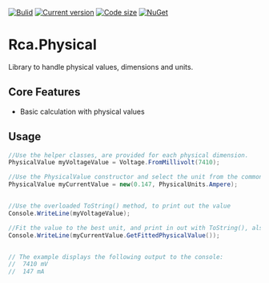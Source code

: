 [![Bulid](https://img.shields.io/appveyor/ci/100prznt/rca-physical.svg?logo=appveyor&style=popout-square)](https://ci.appveyor.com/project/100prznt/rca-physical)   [![Current version](https://img.shields.io/nuget/v/Rca.Physical.svg?logo=nuget&logoColor=%23ef8b00&style=popout-square)](https://www.nuget.org/packages/Rca.Physical/)   [![Code size](https://img.shields.io/github/languages/code-size/100prznt/Rca.Physical.svg?logo=github&style=popout-square)](#)   [![NuGet](https://img.shields.io/nuget/dt/Rca.Physical.svg?logo=nuget&logoColor=%23ef8b00&style=popout-square)](https://www.nuget.org/packages/Rca.Physical/)

# Rca.Physical

Library to handle physical values, dimensions and units.


## Core Features

* Basic calculation with physical values 


## Usage

```csharp
//Use the helper classes, are provided for each physical dimension.
PhysicalValue myVoltageValue = Voltage.FromMillivolt(7410);

//Use the PhysicalValue constructor and select the unit from the common Units-Enum
PhysicalValue myCurrentValue = new(0.147, PhysicalUnits.Ampere);


//Use the overloaded ToString() method, to print out the value
Console.WriteLine(myVoltageValue);

//Fit the value to the best unit, and print in out with ToString(), also
Console.WriteLine(myCurrentValue.GetFittedPhysicalValue());


// The example displays the following output to the console:
//  7410 mV
//  147 mA
```
